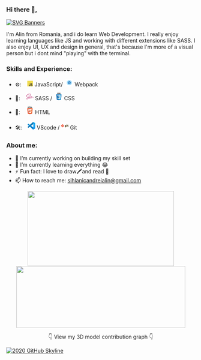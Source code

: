 

### Hi there 👋, 

[![SVG Banners](https://svg-banners.vercel.app/api?type=luminance&text1={Design:%20✏️,%20Development:%20🖥️}&width=1200&height=350)](https://github.com/Akshay090/svg-banners)


I'm Alin from Romania, and i do learn Web Development. I really enjoy learning languages like JS and working with different extensions like SASS. I also enjoy UI, UX and design in general, that's because I'm more of a visual person but  i dont mind "playing" with the terminal.


<p align="center" width="100%">

### Skills and Experience: 
 - ⚙️:&nbsp;&nbsp;   <img src="https://raw.githubusercontent.com/github/explore/80688e429a7d4ef2fca1e82350fe8e3517d3494d/topics/javascript/javascript.png" alt="Javascript" height="15" style=" margin-left:4px"> JavaScript/ <img src="https://raw.githubusercontent.com/github/explore/80688e429a7d4ef2fca1e82350fe8e3517d3494d/topics/webpack/webpack.png" alt="webpack" height="20" style=" margin-left:4px"> Webpack  

 - 🎨:&nbsp;&nbsp;   <img src="https://raw.githubusercontent.com/github/explore/80688e429a7d4ef2fca1e82350fe8e3517d3494d/topics/sass/sass.png" alt="SASS" height="20" style=" margin-left:4px"> SASS / <img src="https://raw.githubusercontent.com/github/explore/80688e429a7d4ef2fca1e82350fe8e3517d3494d/topics/css/css.png" alt="CSS" height="20" style=" margin-left:4px"> CSS      
 - 🧱:&nbsp;&nbsp;   <img src="https://raw.githubusercontent.com/github/explore/80688e429a7d4ef2fca1e82350fe8e3517d3494d/topics/html/html.png" alt="HTML" height="20" style="margin-left:4px"> HTML
 - 🛠️:&nbsp;&nbsp;   <img src="https://raw.githubusercontent.com/github/explore/80688e429a7d4ef2fca1e82350fe8e3517d3494d/topics/visual-studio-code/visual-studio-code.png" alt="VS Code" height="20" style="margin-left:4px"> VScode / <img src="https://raw.githubusercontent.com/github/explore/80688e429a7d4ef2fca1e82350fe8e3517d3494d/topics/git/git.png" alt="Git" height="20" style="margin-top:4px"> Git 
 
### About me: 
- 🔭 I’m currently working on building my skill set  
- 🌱 I’m currently learning everything 😂 
- ⚡ Fun fact: I love to draw🖍️and read 📖  
- 📫 How to reach me: sihlanicandreialin@gmail.com  
</p>

<p align="center" width="50%">
<a href="https://github.com/anuraghazra/github-readme-stats">
  <img align="center"  width="390" height= "200" src="https://github-readme-stats.vercel.app/api?username=Tenclop&show_icons=true&theme=tokyonight" />
</a>
<a href="https://github.com/anuraghazra/github-readme-stats">
  <img align="center" width="450" height= "165" src="https://github-readme-stats.vercel.app/api/top-langs/?username=Tenclop&show_icons=true&theme=tokyonight&layout=compact" />
</a>
 </p>
 
<p align="center" width="50%">
 <p align="center" width="50%">👇 View my 3D model contribution graph 👇</p>
<a href="https://skyline.github.com/tenclop/2022" title="2021 GitHub Skyline" align="center" width="100%" >
 <img width="50%"
        src="https://user-images.githubusercontent.com/34941191/172058505-0feffc9f-1d4a-44b1-bf84-653992c631fd.png"
        alt="2020 GitHub Skyline"/>
 </a>
 </p>
 


